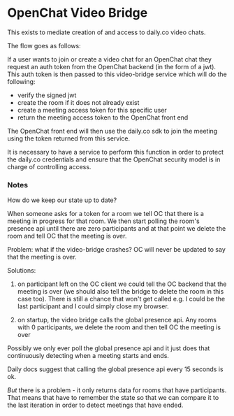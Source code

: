 # OpenChat Video Bridge

This exists to mediate creation of and access to daily.co video chats.

The flow goes as follows:

If a user wants to join or create a video chat for an OpenChat chat they request
an auth token from the OpenChat backend (in the form of a jwt). This auth token
is then passed to this video-bridge service which will do the following:

- verify the signed jwt
- create the room if it does not already exist
- create a meeting access token for this specific user
- return the meeting access token to the OpenChat front end

The OpenChat front end will then use the daily.co sdk to join the meeting using the token
returned from this service.

It is necessary to have a service to perform this function in order to protect the daily.co
credentials and ensure that the OpenChat security model is in charge of controlling access.

### Notes

How do we keep our state up to date?

When someone asks for a token for a room we tell OC that there is a meeting in progress for that room. We then start polling the room's presence api until there are zero participants and at that
point we delete the room and tell OC that the meeting is over.

Problem: what if the video-bridge crashes? OC will never be updated to say that the meeting is over.

Solutions:

1. on participant left on the OC client we could tell the OC backend that the meeting is over (we should also tell the bridge to delete the room in this case too). There is still a chance that won't get called e.g. I could be the last participant and I could simply close my browser.

2. on startup, the video bridge calls the global presence api. Any rooms with 0 participants, we delete the room and then tell OC the meeting is over

Possibly we only ever poll the global presence api and it just does that continuously detecting when a meeting starts and ends.

Daily docs suggest that calling the global presence api every 15 seconds is ok.

_But_ there is a problem - it only returns data for rooms that have participants. That means that have to remember the state so that we can compare it to the last iteration in order to detect
meetings that have ended.
